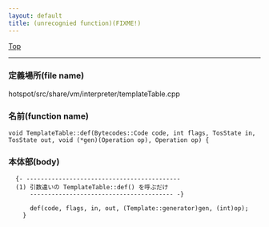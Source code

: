 ```yaml
---
layout: default
title: (unrecognied function)(FIXME!)
---
```

[Top](../index.html)

--- 
### 定義場所(file name)
hotspot/src/share/vm/interpreter/templateTable.cpp

### 名前(function name)
```
void TemplateTable::def(Bytecodes::Code code, int flags, TosState in, TosState out, void (*gen)(Operation op), Operation op) {
```

### 本体部(body)
```
  {- -------------------------------------------
  (1) 引数違いの TemplateTable::def() を呼ぶだけ
      ---------------------------------------- -}

	  def(code, flags, in, out, (Template::generator)gen, (int)op);
	}
	
```


